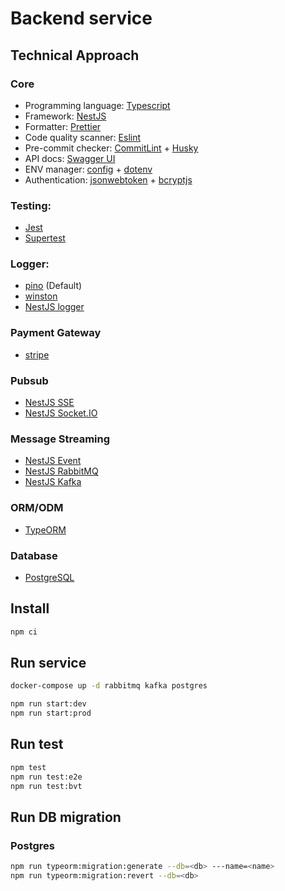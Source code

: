 # Backend service

## Technical Approach

### Core

- Programming language: [Typescript](https://www.typescriptlang.org/)
- Framework: [NestJS](https://nestjs.com/)
- Formatter: [Prettier](https://prettier.io/)
- Code quality scanner: [Eslint](https://eslint.org/)
- Pre-commit checker: [CommitLint](https://commitlint.js.org/) + [Husky](https://typicode.github.io/husky/)
- API docs: [Swagger UI](https://swagger.io/tools/swagger-ui/)
- ENV manager: [config](https://github.com/node-config/node-config) + [dotenv](https://github.com/motdotla/dotenv)
- Authentication: [jsonwebtoken](https://jwt.io/) + [bcryptjs](https://www.npmjs.com/package/bcryptjs)

### Testing:

- [Jest](https://jestjs.io/)
- [Supertest](https://github.com/ladjs/supertest)

### Logger:

- [pino](https://getpino.io/#/) (Default)
- [winston](https://github.com/winstonjs/winston)
- [NestJS logger](https://docs.nestjs.com/techniques/logger#extend-built-in-logger)

### Payment Gateway

- [stripe](https://stripe.com/)

### Pubsub

- [NestJS SSE](https://docs.nestjs.com/techniques/server-sent-events)
- [NestJS Socket.IO](https://docs.nestjs.com/websockets/gateways)

### Message Streaming

- [NestJS Event](https://docs.nestjs.com/techniques/events)
- [NestJS RabbitMQ](https://docs.nestjs.com/microservices/rabbitmq)
- [NestJS Kafka](https://docs.nestjs.com/microservices/kafka)

### ORM/ODM

- [TypeORM](https://typeorm.io/)

### Database

- [PostgreSQL](https://www.postgresql.org/)

## Install

```bash
npm ci
```

## Run service

```bash
docker-compose up -d rabbitmq kafka postgres

npm run start:dev
npm run start:prod
```

## Run test

```bash
npm test
npm run test:e2e
npm run test:bvt
```

## Run DB migration

### Postgres

```bash
npm run typeorm:migration:generate --db=<db> ---name=<name>
npm run typeorm:migration:revert --db=<db>
```

